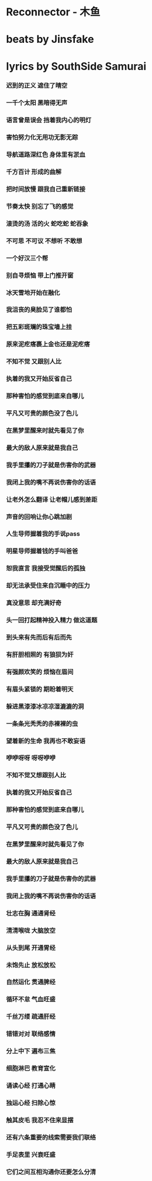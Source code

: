 # Reconnector - 木鱼
# beats by Jinsfake
# lyrics by SouthSide Samurai

### 迟到的正义 遮住了晴空
### 一千个太阳 黑暗得无声
### 语言曾是误会 挡着我内心的明灯
### 害怕努力化无用功无影无踪
### 导航道路深红色 身体里有淤血
### 千方百计 形成的曲解
### 把时间放慢 跟我自己重新链接
### 节奏太快 别忘了飞的感觉
### 滚烫的汤 活的火 蛇吃蛇 蛇吞象
### 不可思 不可议 不想听 不敢想
### 一个好汉三个帮
### 别自寻烦恼 带上门推开窗
### 冰天雪地开始在融化
### 我沮丧的臭脸见了谁都怕
### 把五彩斑斓的珠宝墙上挂
### 原来泥疙瘩裹上金也还是泥疙瘩
### 不知不觉 又跟别人比
### 执着的我又开始反省自己
### 那种害怕的感觉到底来自哪儿
### 平凡又可贵的颜色没了色儿
### 在黑梦里醒来时就先看见了你
### 最大的敌人原来就是我自己
### 我手里攥的刀子就是伤害你的武器
### 我闭上我的嘴不再说伤害你的话语
### 让老外怎么翻译 让老帽儿感到差距
### 声音的回响让你心跳加剧
### 人生导师握着我的手说pass
### 明星导师握着钱的手叫爸爸
### 恕我直言 我接受觉醒后的孤独
### 却无法承受住来自沉睡中的压力
### 真没意思 却充满好奇
### 头一回打起精神投入精力 做这道题
### 到头来有先而后有后而先
### 有肝胆相照的 有狼狈为奸
### 有强颜欢笑的 烦恼在眉间
### 有眉头紧锁的 期盼着明天
### 躲进黑漆漆冰凉凉湿漉漉的洞
### 一条条光秃秃的赤裸裸的虫
### 望着新的生命 我再也不敢妄语
### 咿咿呀呀 呀呀咿咿
### 不知不觉又想跟别人比
### 执着的我又开始反省自己
### 那种害怕的感觉到底来自哪儿
### 平凡又可贵的颜色没了色儿
### 在黑梦里醒来时就先看见了你
### 最大的敌人原来就是我自己
### 我手里攥的刀子就是伤害你的武器
### 我闭上我的嘴不再说伤害你的话语
### 壮志在胸 通通肾经
### 清清喉咙 大脑放空
### 从头到尾 开通胃经
### 未饱先止 放松放松
### 自然运化 贯通脾经
### 循环不怠 气血旺盛
### 千丝万缕 疏通肝经
### 错错对对 联络感情
### 分上中下 遍布三焦
### 细胞淋巴 教育宣化
### 诵读心经 打通心睛
### 独运心经 扫除心惊
### 触其皮毛 我忍不住来显摆
### 还有六条重要的线索需要我们联络
### 手足表里 兴衰旺盛
### 它们之间互相沟通你还要怎么分清
